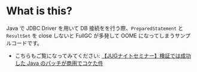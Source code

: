 # What is this?
Java で JDBC Driver を用いて DB 接続をを行う際、`PreparedStatement` と `ResultSet` を close しないと FullGC が多発して OOME になってしまうサンプルコードです。

- こちらもご覧になってみてください: [【JUGナイトセミナー】検証では成功した Java のパッチが商用でコケた件](https://speakerdeck.com/takaichi00/jugnaitosemina-jian-zheng-dehacheng-gong-sita-java-falsepatutigashang-yong-dekoketajian)
